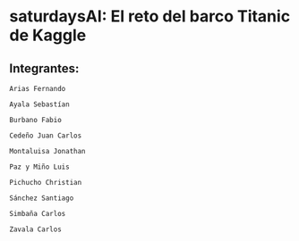 # saturdaysAI: El reto del barco Titanic de Kaggle


## Integrantes:
`Arias Fernando`

`Ayala Sebastían`

`Burbano Fabio`

`Cedeño Juan Carlos`

`Montaluisa Jonathan`

`Paz y Miño Luis`

`Pichucho Christian`

`Sánchez Santiago`

`Simbaña Carlos`

`Zavala Carlos`
